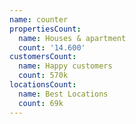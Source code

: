 ```yaml
---
name: counter
propertiesCount:
  name: Houses & apartment
  count: '14.600'
customersCount:
  name: Happy customers
  count: 570k
locationsCount:
  name: Best Locations
  count: 69k
---
```

